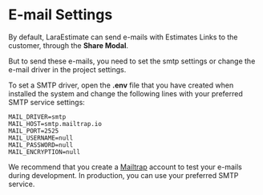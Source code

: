 # E-mail Settings

By default, LaraEstimate can send e-mails with Estimates Links to the customer, through the **Share Modal**. 

But to send these e-mails, you need to set the smtp settings or change the e-mail driver in the project settings.

To set a SMTP driver, open the **.env** file that you have created when installed the system and change the following lines with your preferred SMTP service settings:

```
MAIL_DRIVER=smtp
MAIL_HOST=smtp.mailtrap.io
MAIL_PORT=2525
MAIL_USERNAME=null
MAIL_PASSWORD=null
MAIL_ENCRYPTION=null
```

We recommend that you create a [Mailtrap](https://mailtrap.io/) account to test your e-mails during development. In production, you can use your preferred SMTP service.